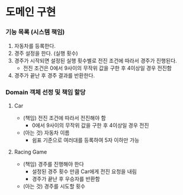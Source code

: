 # 도메인 구현

### 기능 목록 (시스템 책임)

1. 자동차를 등록한다.
2. 경주 설정을 한다. (실행 횟수)
3. 경주가 시작되면 설정된 실행 횟수별로 전진 조건에 따라서 경주가 진행된다.
   - 전진 조건은 0에서 9사이의 무작위 값을 구한 후 4이상일 경우 전진함
4. 경주가 끝난 후 경주 결과를 반환한다.


### Domain 객체 선정 및 책임 할당

1. Car
    - (책임) 전진 조건에 따라서 전진해야 함
      - 0에서 9사이의 무작위 값을 구한 후 4이상일 경우 전진
    - (아는 것) 자동차 이름
      - 쉼표 기준으로 여러대를 등록하여 5자 이하만 가능

2. Racing Game
   - (책임) 경주를 진행해야 한다
     - 설정된 경주 횟수 만큼 Car에게 전진 요청을 내림
     - 경주가 끝난 후 우승자를 반환함
   - (아는 것) 경주를 시도할 횟수